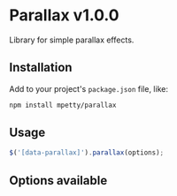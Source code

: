 # Parallax v1.0.0

Library for simple parallax effects.

## Installation

Add to your project's `package.json` file, like:

```bash
npm install mpetty/parallax
```

## Usage

```javascript
$('[data-parallax]').parallax(options);
```

## Options available

```javascript

```
